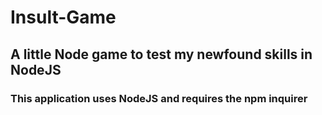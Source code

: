 # Insult-Game

## A little Node game to test my newfound skills in NodeJS

### This application uses NodeJS and requires the npm inquirer